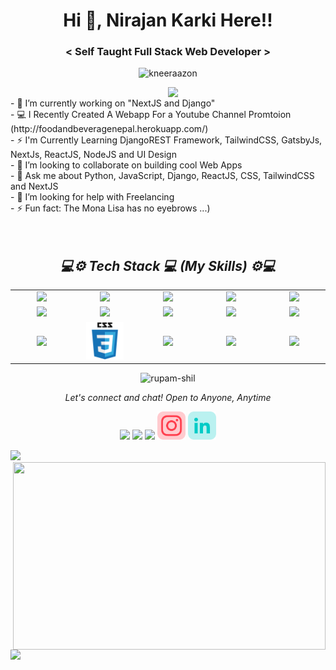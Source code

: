 <h1 align="center">Hi 👋, Nirajan Karki Here!!</h1>
<h3 align="center">&lt; Self Taught Full Stack Web Developer &gt;</h3>
<p align="center"> <img src="https://komarev.com/ghpvc/?username=kneeraazon01" alt="kneeraazon" /> </p>
<img align="right" src="https://github.com/kneeraazon01/Settings-and-DotFiles/blob/master/coding.gif" width="50%"/>
</br>
- 🔭 I’m currently working on "NextJS and Django"
</br>
- 💻 I Recently Created A Webapp For a Youtube Channel Promtoion (http://foodandbeveragenepal.herokuapp.com/)
</br>
- ⚡️  I'm Currently Learning DjangoREST Framework, TailwindCSS, GatsbyJs, NextJs, ReactJS, NodeJS and UI Design
</br>
- 👯 I’m looking to collaborate on building cool Web Apps 
</br>
- 💬 Ask me about Python, JavaScript, Django, ReactJS, CSS, TailwindCSS and NextJS
</br>
- 🤔 I’m looking for help with Freelancing 
</br>
- ⚡ Fun fact: The Mona Lisa has no eyebrows ...)
</br>
</br>
</br>
<h2 align='center'><i>💻⚙ Tech Stack 💻 (My Skills) ⚙💻</i></h2>
<table width="100">
<tr>
    <td align='center' width="190">
        <img src="https://github.com/abranhe/programming-languages-logos/blob/master/src/javascript/javascript.svg" width="60">
    </td>
    <td align='center' width="190">
        <img src="https://www.vectorlogo.zone/logos/typescriptlang/typescriptlang-icon.svg">
    </td>
    <td align='center' width="190">
        <img src="https://user-images.githubusercontent.com/68724228/119315331-5cea3780-bc93-11eb-9bbf-bc2c9f083e00.png" width="60">
    </td>
     <td align='center' width="190">
        <img src="https://git-scm.com/images/logos/downloads/Git-Icon-1788C.png" width="60">
    </td>
    <td align='center' width="190">
        <img src="https://upload.wikimedia.org/wikipedia/commons/thumb/9/95/Vue.js_Logo_2.svg/1184px-Vue.js_Logo_2.svg.png" width="60">
    </td>
</tr>
<tr>
    <td align='center'>
        <img src="https://upload.wikimedia.org/wikipedia/commons/thumb/2/2d/Tensorflow_logo.svg/1200px-Tensorflow_logo.svg.png" width="60">
    </td>
    <td align='center'>
        <img src="https://www.vectorlogo.zone/logos/nodejs/nodejs-ar21.svg" >
    </td>
    <td align='center'>
        <img src="https://user-images.githubusercontent.com/68724228/119316381-85266600-bc94-11eb-97ed-3dafb4eb7a43.png" width="80">
    </td>
    <td align='center'>
        <img src="https://www.vectorlogo.zone/logos/mongodb/mongodb-ar21.svg">
    </td>
    <td align='center'>
        <img src="https://www.vectorlogo.zone/logos/firebase/firebase-ar21.svg">
    </td>
</tr>
<tr>
    <td align='center'>
        <img src="https://image.flaticon.com/icons/png/512/732/732212.png" width="60">
    </td>
    <td align='center'>
        <img src="https://raw.githubusercontent.com/devicons/devicon/0d6c64dbbf311879f7d563bfc3ccf559f9ed111c/icons/css3/css3-original-wordmark.svg" width="60">
    </td>
    <td align='center'>
        <img src="https://upload.wikimedia.org/wikipedia/commons/thumb/9/96/Sass_Logo_Color.svg/1200px-Sass_Logo_Color.svg.png" width="60">
    </td>
    <td align='center'>
        <img src="https://github.com/bestofjs/bestofjs-webui/blob/master/public/logos/vscode.svg" width="60">
    </td>
    <td align='center'>
        <img src="https://www.vectorlogo.zone/logos/getpostman/getpostman-icon.svg" width="60">
    </td>
</tr>
</table>


<p align="center"> <img src="https://github-readme-stats.vercel.app/api?username=Rupam-Shil&show_icons=true&theme=synthwave" alt="rupam-shil" /> </p>



<p align="center">
  <i>Let's connect and chat! Open to Anyone, Anytime</i>

  <p align="center">
    <a target= "_blank" href="https://www.facebook.com/kneeraazon" alt="Facebook"><img height='45' src="https://github.com/kneeraaazon/blob/master/facebook.png"></a>
    <a target= "_blank" href="https://github.com/kneeraazon01/" alt="Github"><img height='45' src="hhttps://github.com/kneeraazon01/blob/master/github.png"></a>
    <a target= "_blank" href="https://www.instagram.com/imrupamshil/?hl=en" alt="Instagram"><img height='45' src="https://github.com/kneeraazon/blob/master/instagram.png"></a>
    <a target= "_blank" href="https://www.instagram.com/mlbackbenchers/?hl=en" alt="Instagram"><img height='45' src="https://github.com/Rupam-Shil/Rupam-Shil/blob/master/instagram.png"></a>
    <a target= "_blank" href="https://www.linkedin.com/in/rupam-shil/" alt="LinkedIn"><img height='45' src="https://github.com/Rupam-Shil/Rupam-Shil/blob/master/linkedin.png"></a>
    
  </p>
  
</p>
<p align="left">
<img height="300px" src="https://github-readme-stats.vercel.app/api/top-langs/?username=Rupam-Shil&theme=synthwave">
<img align="right" height="300px" width="500px" src="https://github-readme-streak-stats.herokuapp.com/?user=Rupam-Shil&theme=synthwave">
</p>
<img src="https://activity-graph.herokuapp.com/graph?username=Rupam-Shil&bg_color=2B213A&color=E5289E&line=DA5B0B&point=E1E8EB">


